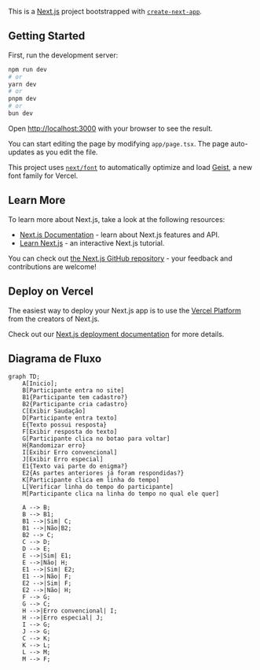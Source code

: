 This is a [Next.js](https://nextjs.org) project bootstrapped with [`create-next-app`](https://nextjs.org/docs/app/api-reference/cli/create-next-app).

## Getting Started

First, run the development server:

```bash
npm run dev
# or
yarn dev
# or
pnpm dev
# or
bun dev
```

Open [http://localhost:3000](http://localhost:3000) with your browser to see the result.

You can start editing the page by modifying `app/page.tsx`. The page auto-updates as you edit the file.

This project uses [`next/font`](https://nextjs.org/docs/app/building-your-application/optimizing/fonts) to automatically optimize and load [Geist](https://vercel.com/font), a new font family for Vercel.

## Learn More

To learn more about Next.js, take a look at the following resources:

- [Next.js Documentation](https://nextjs.org/docs) - learn about Next.js features and API.
- [Learn Next.js](https://nextjs.org/learn) - an interactive Next.js tutorial.

You can check out [the Next.js GitHub repository](https://github.com/vercel/next.js) - your feedback and contributions are welcome!

## Deploy on Vercel

The easiest way to deploy your Next.js app is to use the [Vercel Platform](https://vercel.com/new?utm_medium=default-template&filter=next.js&utm_source=create-next-app&utm_campaign=create-next-app-readme) from the creators of Next.js.

Check out our [Next.js deployment documentation](https://nextjs.org/docs/app/building-your-application/deploying) for more details.

## Diagrama de Fluxo
```mermaid
graph TD;
    A[Inicio];
    B[Participante entra no site]
    B1{Participante tem cadastro?}
    B2{Participante cria cadastro}
    C[Exibir Saudação]
    D[Participante entra texto]
    E{Texto possui resposta}
    F[Exibir resposta do texto]
    G[Participante clica no botao para voltar]
    H{Randomizar erro}
    I[Exibir Erro convencional]
    J[Exibir Erro especial]
    E1{Texto vai parte do enigma?}
    E2{As partes anteriores já foram respondidas?}
    K[Participante clica em linha do tempo]
    L[Verificar linha do tempo do participante]
    M[Participante clica na linha do tempo no qual ele quer]

    A --> B;
    B --> B1;
    B1 -->|Sim| C;
    B1 -->|Não|B2; 
    B2 --> C;
    C --> D;
    D --> E;
    E -->|Sim| E1;
    E -->|Não| H;
    E1 -->|Sim| E2;
    E1 -->|Não| F;
    E2 -->|Sim| F;
    E2 -->|Não| H;
    F --> G;
    G --> C;
    H -->|Erro convencional| I;
    H -->|Erro especial| J;
    I --> G;
    J --> G;
    C --> K;
    K --> L;
    L --> M;
    M --> F;



```
